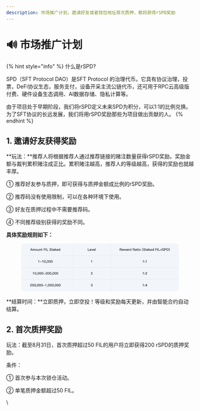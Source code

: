 ```yaml
---
description: 市场推广计划，邀请好友或者钱包地址首次质押，都将获得rSPD奖励
---
```


# 🔊 市场推广计划

{% hint style="info" %}
什么是rSPD?

SPD（SFT Protocol DAO）是SFT Protocol 的治理代币。它具有协议治理，投票，DeFi协议生态，服务支付，设备开采主流公链代币，还可用于RPC云高级版付费、硬件设备生态调用、AI数据存储、隐私计算等。

由于项目处于早期阶段，我们将rSPD定义未来SPD为积分，可以1:1的比例兑换。为了SFT协议的长远发展，我们将用rSPD奖励那些为项目做出贡献的人。
{% endhint %}

## 1. 邀请好友获得奖励

**玩法：**推荐人将根据推荐人通过推荐链接的赌注数量获得rSPD奖励。奖励金额与裁判累积赌注成正比。累积赌注越高，推荐人的等级越高，获得的奖励也就越丰厚。

① 推荐好友参与质押，即可获得与质押金额成比例的rSPD奖励。

② 推荐码没有使用限制，可以在各种环境下使用。

③ 好友在质押过程中不需要推荐码。

④ 不同推荐级别获得的奖励不同。

**具体奖励规则如下：**

<figure><img src="../.gitbook/assets/11 (1).png" alt=""><figcaption></figcaption></figure>

**结算时间：**立即质押，立即空投！等级和奖励每天更新，并由智能合约自动结算。



## 2. 首次质押奖励

玩法：截至8月31日，首次质押超过50 FIL的用户将立即获得200 rSPD的质押奖励。

条件：

① 首次参与本次锁仓活动。

② 单笔质押金额超过50 FIL。

\
